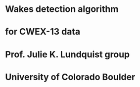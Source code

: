 # Wakes detection algorithm
# for CWEX-13 data
# Prof. Julie K. Lundquist group
# University of Colorado Boulder
